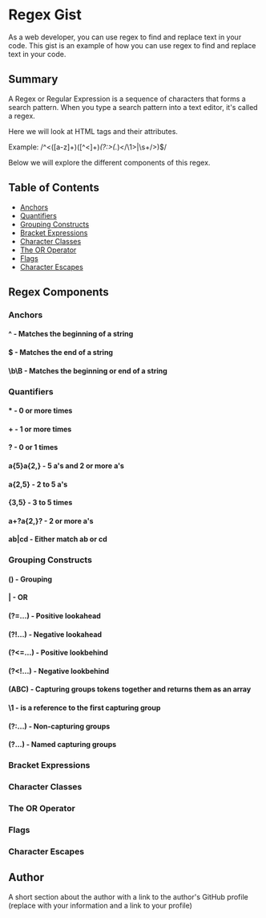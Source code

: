 # Regex Gist

As a web developer, you can use regex to find and replace text in your code. This gist is an example of how you can use regex to find and replace text in your code.

## Summary

A Regex or Regular Expression is a sequence of characters that forms a search pattern. When you type a search pattern into a text editor, it's called a regex.

Here we will look at HTML tags and their attributes.

Example: /^<([a-z]+)([^<]+)*(?:>(.*)<\/\1>|\s+\/>)$/

Below we will explore the different components of this regex.

## Table of Contents

- [Anchors](#anchors)
- [Quantifiers](#quantifiers)
- [Grouping Constructs](#grouping-constructs)
- [Bracket Expressions](#bracket-expressions)
- [Character Classes](#character-classes)
- [The OR Operator](#the-or-operator)
- [Flags](#flags)
- [Character Escapes](#character-escapes)

## Regex Components

### Anchors

#### ^ - Matches the beginning of a string
#### $ - Matches the end of a string

#### \b\B - Matches the beginning or end of a string

### Quantifiers

#### * - 0 or more times
#### + - 1 or more times
#### ? - 0 or 1 times
#### a{5}a{2,} - 5 a's and 2 or more a's
#### a{2,5} - 2 to 5 a's
#### {3,5} - 3 to 5 times
#### a+?a{2,}? - 2 or more a's
#### ab|cd - Either match ab or cd

### Grouping Constructs

#### () - Grouping
#### | - OR
#### (?=...) - Positive lookahead
#### (?!...) - Negative lookahead
#### (?<=...) - Positive lookbehind
#### (?<!...) - Negative lookbehind
#### (ABC) - Capturing groups tokens together and returns them as an array
#### \1 - is a reference to the first capturing group
#### (?:...) - Non-capturing groups
#### (?<name>...) - Named capturing groups

### Bracket Expressions

### Character Classes

### The OR Operator

### Flags

### Character Escapes

## Author

A short section about the author with a link to the author's GitHub profile (replace with your information and a link to your profile)
